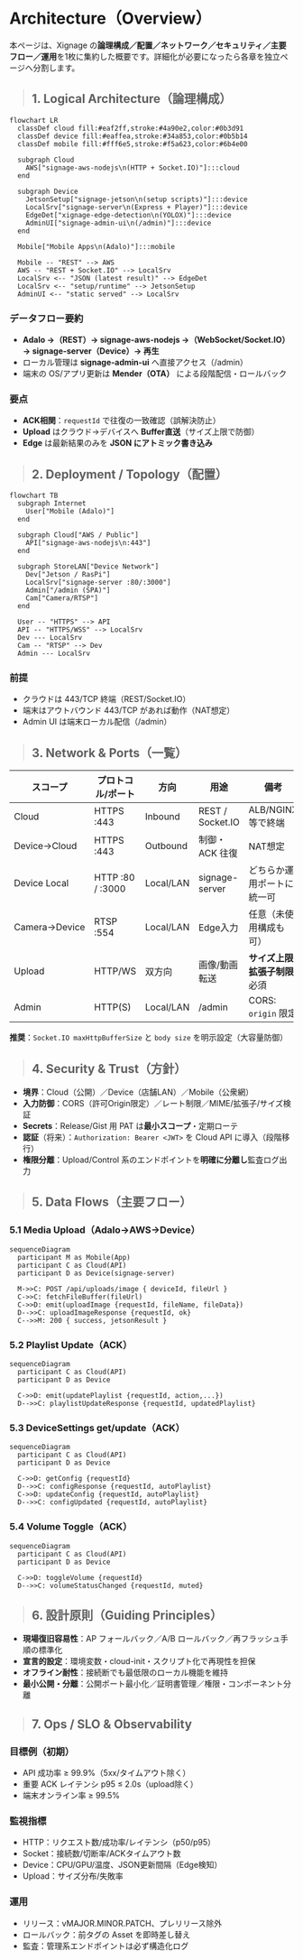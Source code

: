 # Architecture（Overview）

本ページは、Xignage の**論理構成／配置／ネットワーク／セキュリティ／主要フロー／運用**を1枚に集約した概要です。詳細化が必要になったら各章を独立ページへ分割します。

> ## **1. Logical Architecture（論理構成）**

```mermaid
flowchart LR
  classDef cloud fill:#eaf2ff,stroke:#4a90e2,color:#0b3d91
  classDef device fill:#eaffea,stroke:#34a853,color:#0b5b14
  classDef mobile fill:#fff6e5,stroke:#f5a623,color:#6b4e00

  subgraph Cloud
    AWS["signage-aws-nodejs\n(HTTP + Socket.IO)"]:::cloud
  end

  subgraph Device
    JetsonSetup["signage-jetson\n(setup scripts)"]:::device
    LocalSrv["signage-server\n(Express + Player)"]:::device
    EdgeDet["xignage-edge-detection\n(YOLOX)"]:::device
    AdminUI["signage-admin-ui\n(/admin)"]:::device
  end

  Mobile["Mobile Apps\n(Adalo)"]:::mobile

  Mobile -- "REST" --> AWS
  AWS -- "REST + Socket.IO" --> LocalSrv
  LocalSrv <-- "JSON (latest result)" --> EdgeDet
  LocalSrv <-- "setup/runtime" --> JetsonSetup
  AdminUI <-- "static served" --> LocalSrv
```

### **データフロー要約**

- **Adalo →（REST）→ signage-aws-nodejs →（WebSocket/Socket.IO）→ signage-server（Device）→ 再生**
- ローカル管理は **signage-admin-ui** へ直接アクセス（/admin）
- 端末の OS/アプリ更新は **Mender（OTA）** による段階配信・ロールバック

### **要点**

- **ACK相関**：`requestId` で往復の一致確認（誤解決防止）
- **Upload** はクラウド→デバイスへ **Buffer直送**（サイズ上限で防御）
- **Edge** は最新結果のみを **JSON にアトミック書き込み**

> ## **2. Deployment / Topology（配置）**

```mermaid
flowchart TB
  subgraph Internet
    User["Mobile (Adalo)"]
  end

  subgraph Cloud["AWS / Public"]
    API["signage-aws-nodejs\n:443"]
  end

  subgraph StoreLAN["Device Network"]
    Dev["Jetson / RasPi"]
    LocalSrv["signage-server :80/:3000"]
    Admin["/admin (SPA)"]
    Cam["Camera/RTSP"]
  end

  User -- "HTTPS" --> API
  API -- "HTTPS/WSS" --> LocalSrv
  Dev --- LocalSrv
  Cam -- "RTSP" --> Dev
  Admin --- LocalSrv
```

### **前提**

- クラウドは 443/TCP 終端（REST/Socket.IO）
- 端末はアウトバウンド 443/TCP があれば動作（NAT想定）
- Admin UI は端末ローカル配信（/admin）

> ## **3. Network & Ports（一覧）**

| スコープ          | プロトコル/ポート        | 方向        | 用途               | 備考                |
| ------------- | ---------------- | --------- | ---------------- | ----------------- |
| Cloud         | HTTPS :443       | Inbound   | REST / Socket.IO | ALB/NGINX 等で終端    |
| Device→Cloud  | HTTPS :443       | Outbound  | 制御・ACK 往復        | NAT想定             |
| Device Local  | HTTP :80 / :3000 | Local/LAN | signage-server   | どちらか運用ポートに統一可     |
| Camera→Device | RTSP :554        | Local/LAN | Edge入力           | 任意（未使用構成も可）       |
| Upload        | HTTP/WS          | 双方向       | 画像/動画転送          | **サイズ上限/拡張子制限**必須 |
| Admin         | HTTP(S)          | Local/LAN | /admin           | CORS: `origin` 限定 |

**推奨**：`Socket.IO maxHttpBufferSize` と `body size` を明示設定（大容量防御）

> ## **4. Security & Trust（方針）**

- **境界**：Cloud（公開）／Device（店舗LAN）／Mobile（公衆網）
- **入力防御**：CORS（許可Origin限定）／レート制限／MIME/拡張子/サイズ検証
- **Secrets**：Release/Gist 用 PAT は**最小スコープ**・定期ローテ
- **認証**（将来）：`Authorization: Bearer <JWT>` を Cloud API に導入（段階移行）
- **権限分離**：Upload/Control 系のエンドポイントを**明確に分離し**監査ログ出力

> ## **5. Data Flows（主要フロー）**

### **5.1 Media Upload（Adalo→AWS→Device）**

```mermaid
sequenceDiagram
  participant M as Mobile(App)
  participant C as Cloud(API)
  participant D as Device(signage-server)

  M->>C: POST /api/uploads/image { deviceId, fileUrl }
  C->>C: fetchFileBuffer(fileUrl)
  C->>D: emit(uploadImage {requestId, fileName, fileData})
  D-->>C: uploadImageResponse {requestId, ok}
  C-->>M: 200 { success, jetsonResult }
```

### **5.2 Playlist Update（ACK）**

```mermaid
sequenceDiagram
  participant C as Cloud(API)
  participant D as Device

  C->>D: emit(updatePlaylist {requestId, action,...})
  D-->>C: playlistUpdateResponse {requestId, updatedPlaylist}
```

### **5.3 DeviceSettings get/update（ACK）**

```mermaid
sequenceDiagram
  participant C as Cloud(API)
  participant D as Device

  C->>D: getConfig {requestId}
  D-->>C: configResponse {requestId, autoPlaylist}
  C->>D: updateConfig {requestId, autoPlaylist}
  D-->>C: configUpdated {requestId, autoPlaylist}
```

### **5.4 Volume Toggle（ACK）**

```mermaid
sequenceDiagram
  participant C as Cloud(API)
  participant D as Device

  C->>D: toggleVolume {requestId}
  D-->>C: volumeStatusChanged {requestId, muted}
```

> ## **6. 設計原則（Guiding Principles）**

- **現場復旧容易性**：AP フォールバック／A/B ロールバック／再フラッシュ手順の標準化
- **宣言的設定**：環境変数・cloud-init・スクリプト化で再現性を担保
- **オフライン耐性**：接続断でも最低限のローカル機能を維持
- **最小公開・分離**：公開ポート最小化／証明書管理／権限・コンポーネント分離

> ## **7. Ops / SLO & Observability**

### **目標例（初期）**

- API 成功率 ≥ 99.9%（5xx/タイムアウト除く）
- 重要 ACK レイテンシ p95 ≤ 2.0s（upload除く）
- 端末オンライン率 ≥ 99.5%

### **監視指標**

- HTTP：リクエスト数/成功率/レイテンシ（p50/p95）
- Socket：接続数/切断率/ACKタイムアウト数
- Device：CPU/GPU/温度、JSON更新間隔（Edge検知）
- Upload：サイズ分布/失敗率

### **運用**

- リリース：vMAJOR.MINOR.PATCH、プレリリース除外
- ロールバック：前タグの Asset を即時差し替え
- 監査：管理系エンドポイントは必ず構造化ログ
